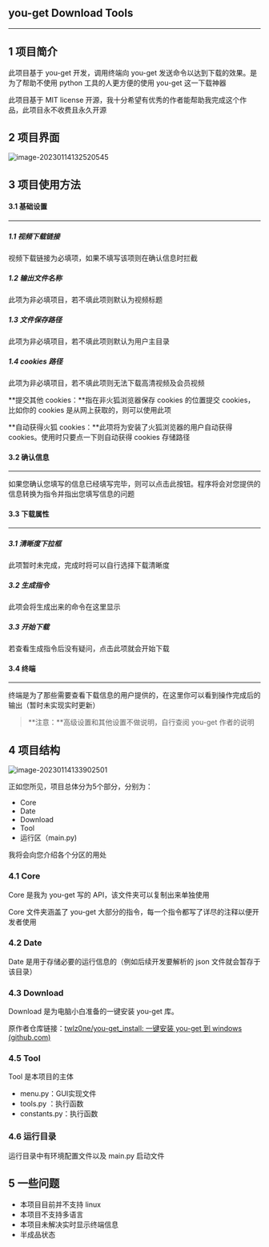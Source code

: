 ## you-get Download Tools

------

## 1 项目简介

此项目基于 you-get 开发，调用终端向 you-get 发送命令以达到下载的效果。是为了帮助不使用 python 工具的人更方便的使用 you-get 这一下载神器

此项目基于 MIT license 开源，我十分希望有优秀的作者能帮助我完成这个作品，此项目永不收费且永久开源



## 2 项目界面

![image-20230114132520545](C:/Users/OUYANG/AppData/Roaming/Typora/typora-user-images/image-20230114132520545.png)



## 3 项目使用方法

#### 3.1 基础设置

------

##### 1.1 视频下载链接

视频下载链接为必填项，如果不填写该项则在确认信息时拦截

##### 1.2 输出文件名称

此项为非必填项目，若不填此项则默认为视频标题

##### 1.3 文件保存路径

此项为非必填项目，若不填此项则默认为用户主目录

##### 1.4 cookies 路径

此项为非必填项目，若不填此项则无法下载高清视频及会员视频

**提交其他 cookies：**指在非火狐浏览器保存 cookies 的位置提交 cookies，比如你的 cookies 是从网上获取的，则可以使用此项

**自动获得火狐 cookies：**此项将为安装了火狐浏览器的用户自动获得 cookies。使用时只要点一下则自动获得 cookies 存储路径



#### 3.2 确认信息

------

如果您确认您填写的信息已经填写完毕，则可以点击此按钮。程序将会对您提供的信息转换为指令并指出您填写信息的问题



#### 3.3 下载属性

------

##### 3.1 清晰度下拉框

此项暂时未完成，完成时将可以自行选择下载清晰度

##### 3.2 生成指令

此项会将生成出来的命令在这里显示

##### 3.3 开始下载

若查看生成指令后没有疑问，点击此项就会开始下载



#### 3.4 终端

------

终端是为了那些需要查看下载信息的用户提供的，在这里你可以看到操作完成后的输出（暂时未实现实时更新）



> **注意：**高级设置和其他设置不做说明，自行查阅 you-get 作者的说明



## 4 项目结构

![image-20230114133902501](C:/Users/OUYANG/AppData/Roaming/Typora/typora-user-images/image-20230114133902501.png)

正如您所见，项目总体分为5个部分，分别为：

- Core
- Date
- Download
- Tool
- 运行区（main.py)

我将会向您介绍各个分区的用处

### 4.1 Core

Core 是我为 you-get 写的 API，该文件夹可以复制出来单独使用

Core 文件夹涵盖了 you-get 大部分的指令，每一个指令都写了详尽的注释以便开发者使用



### 4.2 Date

Date 是用于存储必要的运行信息的（例如后续开发要解析的 json 文件就会暂存于该目录）



### 4.3 Download

Download 是为电脑小白准备的一键安装 you-get 库。

原作者仓库链接：[twlz0ne/you-get_install: 一键安装 you-get 到 windows (github.com)](https://github.com/twlz0ne/you-get_install)



### 4.5 Tool

Tool 是本项目的主体

- menu.py：GUI实现文件
- tools.py ：执行函数
- constants.py：执行函数



### 4.6 运行目录

运行目录中有环境配置文件以及 main.py 启动文件



## 5 一些问题

- 本项目目前并不支持 linux 
- 本项目不支持多语言
- 本项目未解决实时显示终端信息
- 半成品状态


